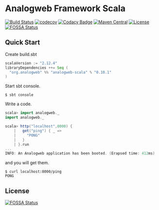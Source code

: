 Analogweb Framework Scala
===============================================

[![Build Status](https://travis-ci.org/analogweb/analogweb-scala.svg)](https://travis-ci.org/analogweb/analogweb-scala)
[![codecov](https://codecov.io/gh/analogweb/analogweb-scala/branch/master/graph/badge.svg)](https://codecov.io/gh/analogweb/analogweb-scala)
[![Codacy Badge](https://api.codacy.com/project/badge/bf94abcf981242debe9df3dbcd8d1764)](https://www.codacy.com/app/snowgoose-yk/analogweb-scala)
[![Maven Central](https://maven-badges.herokuapp.com/maven-central/org.analogweb/analogweb-scala_2.11/badge.svg)](https://maven-badges.herokuapp.com/maven-central/org.analogweb/analogweb-scala_2.11)
[![License](http://img.shields.io/:license-mit-blue.svg)](http://doge.mit-license.org)
[![FOSSA Status](https://app.fossa.io/api/projects/git%2Bgithub.com%2Fanalogweb%2Fanalogweb-scala.svg?type=shield)](https://app.fossa.io/projects/git%2Bgithub.com%2Fanalogweb%2Fanalogweb-scala?ref=badge_shield)

## Quick Start

Create build.sbt

```scala
scalaVersion := "2.12.4" 
libraryDependencies ++= Seq (
  "org.analogweb" %% "analogweb-scala" % "0.10.1"
)
```

Start sbt console.

```
$ sbt console
```

Write a code.

```scala
scala> import analogweb._
import analogweb._

scala> http("localhost",8000) {
    |   get("ping") { _ =>
    |     "PONG"
    |   }
    | }.run
...
INFO: An Analogweb application has been booted. (Erapsed time: 412ms)
```

and you will get them.

```
$ curl localhost:8000/ping
PONG
```


## License
[![FOSSA Status](https://app.fossa.io/api/projects/git%2Bgithub.com%2Fanalogweb%2Fanalogweb-scala.svg?type=large)](https://app.fossa.io/projects/git%2Bgithub.com%2Fanalogweb%2Fanalogweb-scala?ref=badge_large)